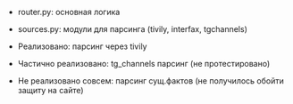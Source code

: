- router.py: основная логика
- sources.py: модули для парсинга (tivily, interfax, tgchannels)

- Реализовано: парсинг через tivily
- Частично реализовано: tg_channels парсинг (не протестировано) 
- Не реализовано совсем: парсинг сущ.фактов (не получилось обойти защиту на сайте)
